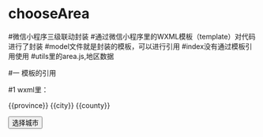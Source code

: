 # chooseArea
#微信小程序三级联动封装
#通过微信小程序里的WXML模板（template）对代码进行了封装
#model文件就是封装的模板，可以进行引用
#index没有通过模板引用使用
#utils里的area.js,地区数据



#一 模板的引用   

#1 wxml里：

<import src="../../model/model.wxml"/>

<view class="infoText">{{province}} {{city}} {{county}}</view>

<button class="animation-button" bindtap="translate">选择城市</button>

<template is="areaData" data="{{...item}}"/>


#1.1 import把模板引用
#1.2 template调用，通过data把数据传进去
#1.3 button触发弹出
#1.4 view显示

#2 
记住 把model.js加进来，里面是滑动选中数据的一些处理 var model = require('../../model/model.js')
js里大概看一下就可以了，就是传入数据，显示隐藏




最后一个就是把css引入
@import '../../model/model.wxss'




默认进入程序是不调用模板操作








